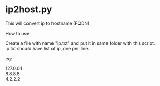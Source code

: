 # ip2host.py
This will convert ip to hostname (FQDN)

How to use:

Create a file with name "ip.txt" and put it in same folder with this script. ip.txt should have list of ip, one per line.

eg:

127.0.0.1<br />
8.8.8.8<br />
4.2.2.2<br />



